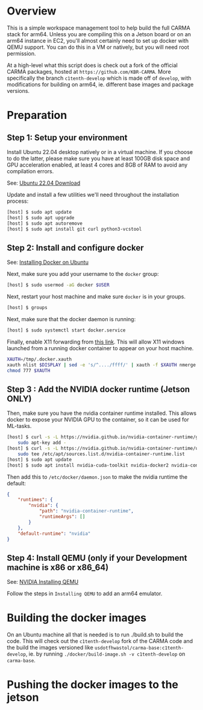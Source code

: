 # Overview

This is a simple workspace management tool to help build the full CARMA stack for arm64. Unless you are compiling this on a Jetson board or on an arm64 instance in EC2, you'll almost certainly need to set up docker with QEMU support. You can do this in a VM or natively, but you will need root permission.

At a high-level what this script does is check out a fork of the official CARMA packages, hosted at `https://github.com/KBR-CARMA`. More specifically the branch `c1tenth-develop` which is made off of `develop`, with modifications for building on arm64, ie. different base images and package versions.

# Preparation

## Step 1: Setup your environment

Install Ubuntu 22.04 desktop natively or in a virtual machine. If you choose to do the latter, please make sure you have at least 100GB disk space and GPU acceleration enabled, at least 4 cores and 8GB of RAM to avoid any compilation errors.

See: [Ubuntu 22.04 Download](https://ubuntu.com/download/desktop)

Update and install a few utilities we'll need throughout the installation process:

```sh
[host] $ sudo apt update
[host] $ sudo apt upgrade
[host] $ sudo apt autoremove
[host] $ sudo apt install git curl python3-vcstool
```

## Step 2: Install and configure docker

See: [Installing Docker on Ubuntu](https://docs.docker.com/engine/install/ubuntu/)

Next, make sure you add your username to the `docker` group:

```sh
[host] $ sudo usermod -aG docker $USER
```

Next, restart your host machine and make sure `docker` is in your groups.

```sh
[host] $ groups
```

Next, make sure that the docker daemon is running:

```sh
[host] $ sudo systemctl start docker.service
```

Finally, enable X11 forwarding from [this link](https://stackoverflow.com/q/48235040). This will allow X11 windows launched from a running docker container to appear on your host machine.

```sh
XAUTH=/tmp/.docker.xauth
xauth nlist $DISPLAY | sed -e 's/^..../ffff/' | xauth -f $XAUTH nmerge -
chmod 777 $XAUTH
```

## Step 3 : Add the NVIDIA docker runtime (Jetson ONLY)

Then, make sure you have the nvidia container runtime installed. This allows docker to expose your NVIDIA GPU to the container, so it can be used for ML-tasks.

```sh
[host] $ curl -s -L https://nvidia.github.io/nvidia-container-runtime/gpgkey | \
    sudo apt-key add -
[host] $ curl -s -L https://nvidia.github.io/nvidia-container-runtime/ubuntu22.04/nvidia-container-runtime.list | \
    sudo tee /etc/apt/sources.list.d/nvidia-container-runtime.list
[host] $ sudo apt update
[host] $ sudo apt install nvidia-cuda-toolkit nvidia-docker2 nvidia-container-runtime
```

Then add this to `/etc/docker/daemon.json` to make the nvidia runtime the default:

```json
{
    "runtimes": {
        "nvidia": {
            "path": "nvidia-container-runtime",
            "runtimeArgs": []
        }
    },
    "default-runtime": "nvidia"
}
```

## Step 4: Install QEMU (only if your Development machine is x86 or x86_64)


See: [NVIDIA Installing QEMU](https://docs.nvidia.com/datacenter/cloud-native/playground/x-arch.html#installing-qemu)

Follow the steps in `Installing QEMU` to add an arm64 emulator.

# Building the docker images

On an Ubuntu machine all that is needed is to run ./build.sh to build the code. This will check out the `c1tenth-develop` fork of the CARMA code and the build the images versioned like `usdotfhwastol/carma-base:c1tenth-develop`, ie. by running `./docker/build-image.sh -v c1tenth-develop` on `carma-base`.

# Pushing the docker images to the jetson
